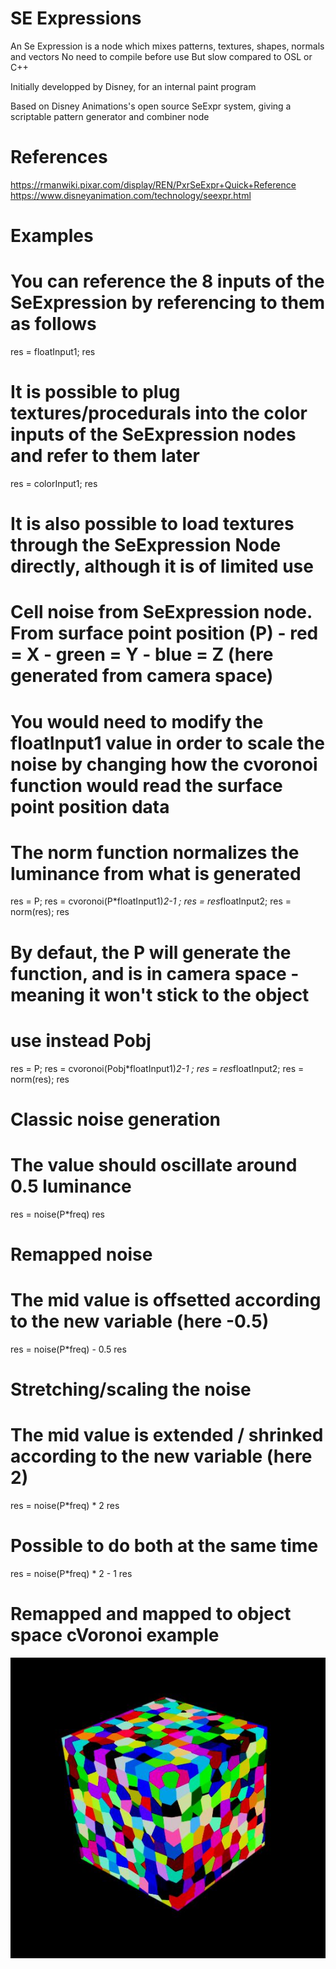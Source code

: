 # SE Expressions

An Se Expression is a node which mixes patterns, textures, shapes, normals and vectors
No need to compile before use
But slow compared to OSL or C++

Initially developped by Disney, for an internal paint program

Based on Disney Animations's open source SeExpr system, giving a scriptable pattern generator and combiner node


# References

https://rmanwiki.pixar.com/display/REN/PxrSeExpr+Quick+Reference
https://www.disneyanimation.com/technology/seexpr.html




# Examples

# You can reference the 8 inputs of the SeExpression by referencing to them as follows
res = floatInput1;
res

# It is possible to plug textures/procedurals into the color inputs of the SeExpression nodes and refer to them later
res = colorInput1;
res

# It is also possible to load textures through the SeExpression Node directly, although it is of limited use

# Cell noise from SeExpression node. From surface point position (P) - red = X - green = Y - blue = Z (here generated from camera space)
# You would need to modify the floatInput1 value in order to scale the noise by changing how the cvoronoi function would read the surface point position data
# The norm function normalizes the luminance from what is generated
res = P;
res = cvoronoi(P*floatInput1)*2-1 ;
res = res*floatInput2;
res = norm(res);
res

# By defaut, the P will generate the function, and is in camera space - meaning it won't stick to the object
#   use instead Pobj
res = P;
res = cvoronoi(Pobj*floatInput1)*2-1 ;
res = res*floatInput2;
res = norm(res);
res


# Classic noise generation
# The value should oscillate around 0.5 luminance
res = noise(P*freq)
res

# Remapped noise
# The mid value is offsetted according to the new variable (here -0.5)
res = noise(P*freq) - 0.5
res

# Stretching/scaling the noise
# The mid value is extended / shrinked  according to the new variable (here 2)
res = noise(P*freq) * 2
res

# Possible to do both at the same time
res = noise(P*freq) * 2 - 1
res

# Remapped and mapped to object space cVoronoi example
![alt text](.imgs/SeExpr_cVoronoi_001.JPG)